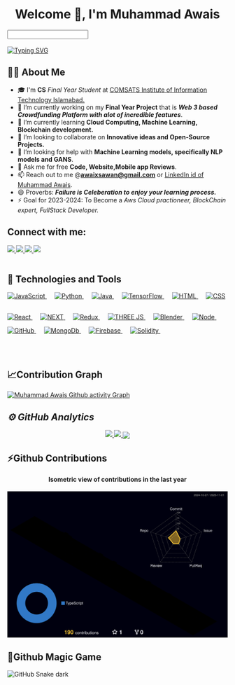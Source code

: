 

<h1 align="center">Welcome 💌, I'm <b>Muhammad Awais</b></h1>
<input></input>
<br>
<br>
<a href="https://git.io/typing-svg"><img src="https://readme-typing-svg.herokuapp.com?font=Righteous&duration=4000&pause=1000&width=435&lines=FrontEnd+Enthusiast;NEXT+js%2C+Three+js+expert+;FreeLancer+and+much+more" alt="Typing SVG" /></a>

 ## 🙋‍♂️ About Me
- 🎓 I'm **CS** _Final Year Student_ at <a href="https://comsats.edu.pk/" >COMSATS Institute of Information Technology Islamabad.</a>
- 🔭 I’m currently working on my <b>Final Year Project</b> that is **_Web 3 based Crowdfunding Platform with alot of incredible features_**.
- 🌱 I’m currently learning <b> Cloud Computing, Machine Learning, Blockchain development. </b>
- 👯 I’m looking to collaborate on **Innovative ideas and Open-Source Projects.**
- 🤔 I’m looking for help with **Machine Learning models, specifically NLP models and GANS**.
- 💬 Ask me for free **Code, Website,Mobile app Reviews**.
- 📫 Reach out to me @**awaixsawan@gmail.com** or <a href="https://www.linkedin.com/in/muhammad-awais--profile/" >LinkedIn id of Muhammad Awais</a>.
- 😄 Proverbs: _**Failure is Celeberation to enjoy your learning process.**_
- ⚡ Goal for 2023-2024: To Become a *Aws Cloud practioneer, BlockChain expert, FullStack Developer.*

<!--Social Media Links!-->

## Connect with me:

<a href="https://www.instagram.com/awaixs_awan/?hl=en">
    <img src="https://img.shields.io/badge/Instagram-E4405F?style=for-the-badge&logo=instagram&logoColor=white" />
</a>
<a href="https://www.linkedin.com/in/muhammad-awais--profile/">
    <img src="https://img.shields.io/badge/linkedin-%230077B5.svg?&style=for-the-badge&logo=linkedin&logoColor=white" />
</a>
<a href="https://wa.me/+923105396463">
    <img src="https://img.shields.io/badge/Whatsapp-27e650c4?style=for-the-badge&logo=whatsapp&logoColor=white" />
</a>

<a href="https://www.facebook.com/profile.php?id=100011668839986">
    <img src="https://img.shields.io/badge/Facebook-4267B2?style=for-the-badge&logo=facebook&logoColor=white" />
</a>



</div>  <br> <br>


## 🚀 Technologies and Tools

<p > 

<a href="#">
    <img alt="JavaScript" src="https://img.shields.io/badge/JavaScript-323330?style=for-the-badge&logo=javascript&logoColor=F7DF1E"/>
  </a> &emsp;
<a href="#">
    <img alt="Python" src="https://img.shields.io/badge/PYTHON-00599C?style=for-the-badge&logo=python&logoColor=white"/>
  </a> &emsp;
<a href="#">
    <img alt="Java" src="https://img.shields.io/badge/Java-ED8B00?style=for-the-badge&logo=java&logoColor=white"/>
  </a> &emsp;
 <a href="#">
    <img alt="TensorFlow" src="https://img.shields.io/badge/TensorFlow-61DBFB?style=for-the-badge&logo=TensorFlow&logoColor=orange"/>
  </a> &emsp;
   <a href="#">
    <img alt="HTML" src="https://img.shields.io/badge/HTML5-E34F26?style=for-the-badge&logo=html5&logoColor=white"/>
  </a> &emsp;
<a href="#">
    <img alt="CSS" src="https://img.shields.io/badge/CSS3-1572B6?style=for-the-badge&logo=css3&logoColor=white"/>
</a> &emsp;

</p>
</div>
<div >
<p > 
 <a href="#">
    <img alt="React" src="https://img.shields.io/badge/REACT JS-61DBFB?style=for-the-badge&logo=react&logoColor=white"/>
  </a> &emsp; 
  <a href="#">
    <img alt="NEXT" src="https://img.shields.io/badge/NEXT JS-61DBFB?style=for-the-badge&logo=Next&logoColor=white"/>
  </a> &emsp;
 <a href="#">
    <img alt="Redux" src="https://img.shields.io/badge/REDUX-6A0DAD?style=for-the-badge&logo=redux&logoColor=white"/>
  </a> &emsp; 
  <a href="#" target="_blank"> 
    <img alt="THREE JS" src="https://img.shields.io/badge/THREE JS-68a063?style=for-the-badge&logo=three&logoColor=white" />
  </a> &emsp;
  <a href="#" target="_blank"> 
    <img alt="Blender" src="https://img.shields.io/badge/Blender-68a063?style=for-the-badge&logo=Blender&logoColor=white"/>
  </a> &emsp;
 <a href="#" target="_blank"> 
    <img alt="Node" src="https://img.shields.io/badge/NODE-61DBFB?style=for-the-badge&logo=Node&logoColor=white"/>
  </a> &emsp;

 
</p>
</div>
<div >
<p > 
  <a href="#" target="_blank"> 
    <img alt="GitHub" src="https://img.shields.io/badge/GitHub-100000?style=for-the-badge&logo=github&logoColor=white" height="30px"/>
  </a> &emsp;
 <a href="#" target="_blank"> 
    <img alt="MongoDb" src="https://img.shields.io/badge/MONGOdB-68a063?style=for-the-badge&logo=Mongodb&logoColor=white"/>
  </a> &emsp;
  <a href="#" target="_blank"> 
    <img alt="Firebase" src="https://img.shields.io/badge/Firebase-61DBFB?style=for-the-badge&logo=Firebase&logoColor=white"/>
  </a> &emsp;
  <a href="#" target="_blank"> 
    <img alt="Solidity" src="https://img.shields.io/badge/SOLIDITY-E34F26?style=for-the-badge&logo=solidity&logoColor=white"/>
  </a> &emsp;
</p>
</div>
<br>
<br>

## 📈Contribution Graph

[![Muhammad Awais Github activity Graph](https://activity-graph.herokuapp.com/graph?username=Muhammad-Awais-Awan&theme=xcode)](https://github.com/Muhammad-Awais-Awan)

<h2><i>⚙️ GitHub Analytics</i></h2>

<p align="center">
<a href="https://github.com/Muhammad-Awais-Awan">
  <img height="180em" src="https://github-readme-stats.vercel.app/api?username=Muhammad-Awais-Awan&show_icons=true&theme=algolia&include_all_commits=true&count_private=true"/>
  <img height="180em" src="https://github-readme-stats-eight-theta.vercel.app/api/top-langs/?username=Muhammad-Awais-Awan&layout=compact&langs_count=8&theme=algolia"/>
</a>

  <img align="center" width="70%" src="https://github-readme-streak-stats.herokuapp.com/?user=Muhammad-Awais-Awan&show_icons=true&locale=en&layout=demo&theme=merko&hide_border=true" />
</p>
</p>

## ⚡️Github Contributions
	
<h4 align="center">Isometric view of contributions in the last year</h4>
<p align="center">
	<a href="./profile-3d-contrib/profile-night-rainbow.svg">
		<img width="900em" src="./profile-3d-contrib/profile-night-rainbow.svg">
	</a>
</p>

## 🐛Github Magic Game
![GitHub Snake dark](github-snake-dark.svg#gh-dark-mode-only)
<br>
